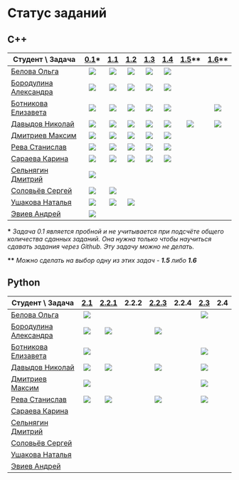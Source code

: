 # Статус заданий

## C++
| Студент \ Задача | [0.1](https://github.com/pycpp2019/0.1_Fibonacci)\* | [1.1](https://github.com/pycpp2019/1.1_LorentzVector) | [1.2](https://github.com/pycpp2019/1.2_LorentzVector) | [1.3](https://github.com/pycpp2019/1.3_ArrayStat) | [1.4](https://github.com/pycpp2019/1.4_BraceChecker) | [1.5](https://github.com/pycpp2019/1.5_ClassHierarchy)\*\* | [1.6](https://github.com/pycpp2019/1.6_SymbolicArithmetic)\*\* |
|---|:-:|:-:|:-:|:-:|:-:|:-:|:-:|
| [Белова Ольга](https://github.com/obelova) | [![](https://img.shields.io/github/pulls/detail/state/pycpp2019/0.1_Fibonacci/12?label=)](https://github.com/pycpp2019/0.1_Fibonacci/pull/12) | [![](https://img.shields.io/github/pulls/detail/state/pycpp2019/1.1_LorentzVector/4?label=)](https://github.com/pycpp2019/1.1_LorentzVector/pull/4) | [![](https://img.shields.io/github/pulls/detail/state/pycpp2019/1.2_LorentzVector/4?label=)](https://github.com/pycpp2019/1.2_LorentzVector/pull/4) | [![](https://img.shields.io/github/pulls/detail/state/pycpp2019/1.3_ArrayStat/8?label=)](https://github.com/pycpp2019/1.3_ArrayStat/pull/8) | [![](https://img.shields.io/github/pulls/detail/state/pycpp2019/1.4_BraceChecker/7?label=)](https://github.com/pycpp2019/1.4_BraceChecker/pull/7) |
| [Бородулина Александра](https://github.com/AlexBorodulina) | [![](https://img.shields.io/github/pulls/detail/state/pycpp2019/0.1_Fibonacci/4?label=)](https://github.com/pycpp2019/0.1_Fibonacci/pull/4) | [![](https://img.shields.io/github/pulls/detail/state/pycpp2019/1.1_LorentzVector/10?label=)](https://github.com/pycpp2019/1.1_LorentzVector/pull/10) | [![](https://img.shields.io/github/pulls/detail/state/pycpp2019/1.2_LorentzVector/9?label=)](https://github.com/pycpp2019/1.2_LorentzVector/pull/9) | [![](https://img.shields.io/github/pulls/detail/state/pycpp2019/1.3_ArrayStat/7?label=)](https://github.com/pycpp2019/1.3_ArrayStat/pull/7) | [![](https://img.shields.io/github/pulls/detail/state/pycpp2019/1.4_BraceChecker/6?label=)](https://github.com/pycpp2019/1.4_BraceChecker/pull/6) |
| [Ботникова Елизавета](https://github.com/botnikovaliza) | [![](https://img.shields.io/github/pulls/detail/state/pycpp2019/0.1_Fibonacci/3?label=)](https://github.com/pycpp2019/0.1_Fibonacci/pull/3) | [![](https://img.shields.io/github/pulls/detail/state/pycpp2019/1.1_LorentzVector/1?label=)](https://github.com/pycpp2019/1.1_LorentzVector/pull/1) | [![](https://img.shields.io/github/pulls/detail/state/pycpp2019/1.2_LorentzVector/2?label=)](https://github.com/pycpp2019/1.2_LorentzVector/pull/2) | [![](https://img.shields.io/github/pulls/detail/state/pycpp2019/1.3_ArrayStat/1?label=)](https://github.com/pycpp2019/1.3_ArrayStat/pull/1) | [![](https://img.shields.io/github/pulls/detail/state/pycpp2019/1.4_BraceChecker/2?label=)](https://github.com/pycpp2019/1.4_BraceChecker/pull/2) || [![](https://img.shields.io/github/pulls/detail/state/pycpp2019/1.6_SymbolicArithmetic/1?label=)](https://github.com/pycpp2019/1.6_SymbolicArithmetic/pull/1) |
| [Давыдов Николай](https://github.com/ndavnvl) | [![](https://img.shields.io/github/pulls/detail/state/pycpp2019/0.1_Fibonacci/1?label=)](https://github.com/pycpp2019/0.1_Fibonacci/pull/1) | [![](https://img.shields.io/github/pulls/detail/state/pycpp2019/1.1_LorentzVector/2?label=)](https://github.com/pycpp2019/1.1_LorentzVector/pull/2) | [![](https://img.shields.io/github/pulls/detail/state/pycpp2019/1.2_LorentzVector/1?label=)](https://github.com/pycpp2019/1.2_LorentzVector/pull/1) | [![](https://img.shields.io/github/pulls/detail/state/pycpp2019/1.3_ArrayStat/3?label=)](https://github.com/pycpp2019/1.3_ArrayStat/pull/3) | [![](https://img.shields.io/github/pulls/detail/state/pycpp2019/1.4_BraceChecker/1?label=)](https://github.com/pycpp2019/1.4_BraceChecker/pull/1) | [![](https://img.shields.io/github/pulls/detail/state/pycpp2019/1.5_ClassHierarchy/1?label=)](https://github.com/pycpp2019/1.5_ClassHierarchy/pull/1) | [![](https://img.shields.io/github/pulls/detail/state/pycpp2019/1.6_SymbolicArithmetic/1?label=)](https://github.com/pycpp2019/1.6_SymbolicArithmetic/pull/1) |
| [Дмитриев Максим](https://github.com/Dmitriev18309) | [![](https://img.shields.io/github/pulls/detail/state/pycpp2019/0.1_Fibonacci/10?label=)](https://github.com/pycpp2019/0.1_Fibonacci/pull/10) | [![](https://img.shields.io/github/pulls/detail/state/pycpp2019/1.1_LorentzVector/3?label=)](https://github.com/pycpp2019/1.1_LorentzVector/pull/3) | [![](https://img.shields.io/github/pulls/detail/state/pycpp2019/1.2_LorentzVector/3?label=)](https://github.com/pycpp2019/1.2_LorentzVector/pull/3) | [![](https://img.shields.io/github/pulls/detail/state/pycpp2019/1.3_ArrayStat/4?label=)](https://github.com/pycpp2019/1.3_ArrayStat/pull/4) | [![](https://img.shields.io/github/pulls/detail/state/pycpp2019/1.4_BraceChecker/4?label=)](https://github.com/pycpp2019/1.4_BraceChecker/pull/4) |
| [Рева Станислав](https://github.com/Futhepr) | [![](https://img.shields.io/github/pulls/detail/state/pycpp2019/0.1_Fibonacci/5?label=)](https://github.com/pycpp2019/0.1_Fibonacci/pull/5) | [![](https://img.shields.io/github/pulls/detail/state/pycpp2019/1.1_LorentzVector/9?label=)](https://github.com/pycpp2019/1.1_LorentzVector/pull/9) | [![](https://img.shields.io/github/pulls/detail/state/pycpp2019/1.2_LorentzVector/8?label=)](https://github.com/pycpp2019/1.2_LorentzVector/pull/8) | [![](https://img.shields.io/github/pulls/detail/state/pycpp2019/1.3_ArrayStat/6?label=)](https://github.com/pycpp2019/1.3_ArrayStat/pull/6) | [![](https://img.shields.io/github/pulls/detail/state/pycpp2019/1.4_BraceChecker/3?label=)](https://github.com/pycpp2019/1.4_BraceChecker/pull/3) |
| [Сараева Карина](https://github.com/KarinaSaraeva) | [![](https://img.shields.io/github/pulls/detail/state/pycpp2019/0.1_Fibonacci/6?label=)](https://github.com/pycpp2019/0.1_Fibonacci/pull/6) | [![](https://img.shields.io/github/pulls/detail/state/pycpp2019/1.1_LorentzVector/5?label=)](https://github.com/pycpp2019/1.1_LorentzVector/pull/5) | [![](https://img.shields.io/github/pulls/detail/state/pycpp2019/1.2_LorentzVector/5?label=)](https://github.com/pycpp2019/1.2_LorentzVector/pull/5) | [![](https://img.shields.io/github/pulls/detail/state/pycpp2019/1.3_ArrayStat/5?label=)](https://github.com/pycpp2019/1.3_ArrayStat/pull/5) | [![](https://img.shields.io/github/pulls/detail/state/pycpp2019/1.4_BraceChecker/5?label=)](https://github.com/pycpp2019/1.4_BraceChecker/pull/5) |
| [Сельнягин Дмитрий](https://github.com/SelnyaginDmitry) | [![](https://img.shields.io/github/pulls/detail/state/pycpp2019/0.1_Fibonacci/11?label=)](https://github.com/pycpp2019/0.1_Fibonacci/pull/11) |
| [Соловьёв Сергей](https://github.com/Solovev-Sergey) | [![](https://img.shields.io/github/pulls/detail/state/pycpp2019/0.1_Fibonacci/8?label=)](https://github.com/pycpp2019/0.1_Fibonacci/pull/8) | [![](https://img.shields.io/github/pulls/detail/state/pycpp2019/1.1_LorentzVector/6?label=)](https://github.com/pycpp2019/1.1_LorentzVector/pull/6) |
| [Ушакова Наталья](https://github.com/well120) | [![](https://img.shields.io/github/pulls/detail/state/pycpp2019/0.1_Fibonacci/9?label=)](https://github.com/pycpp2019/0.1_Fibonacci/pull/9) | [![](https://img.shields.io/github/pulls/detail/state/pycpp2019/1.1_LorentzVector/7?label=)](https://github.com/pycpp2019/1.1_LorentzVector/pull/7) | [![](https://img.shields.io/github/pulls/detail/state/pycpp2019/1.2_LorentzVector/6?label=)](https://github.com/pycpp2019/1.2_LorentzVector/pull/6) |
| [Эвиев Андрей](https://github.com/cerealsnonemilk) | [![](https://img.shields.io/github/pulls/detail/state/pycpp2019/0.1_Fibonacci/7?label=)](https://github.com/pycpp2019/0.1_Fibonacci/pull/7) |

__\*__ *Задача 0.1 является пробной и не учитывается при подсчёте общего количества сданных заданий. Она нужна только чтобы научиться сдавать задания через Github. Эту задачу можно не делать.*

__\*\*__ *Можно сделать на выбор одну из этих задач - __1.5__ либо __1.6__*


## Python
| Студент \ Задача | [2.1](https://github.com/pycpp2019/2.1_PrimeNumbers) | [2.2.1](https://github.com/pycpp2019/2.2.1_Numpy) | 2.2.2 | [2.2.3](https://github.com/pycpp2019/2.2.3_GameOfLife) | 2.2.4 | [2.3](https://github.com/pycpp2019/2.3_OneLiners) | 2.4 |
|---|:-:|:-:|:-:|:-:|:-:|:-:|:-:|
| [Белова Ольга](https://github.com/obelova) | [![](https://img.shields.io/github/pulls/detail/state/pycpp2019/2.1_PrimeNumbers/6?label=)](https://github.com/pycpp2019/2.1_PrimeNumbers/pull/6) | | | | | [![](https://img.shields.io/github/pulls/detail/state/pycpp2019/2.3_OneLiners/4?label=)](https://github.com/pycpp2019/2.3_OneLiners/pull/4) |
| [Бородулина Александра](https://github.com/AlexBorodulina) | [![](https://img.shields.io/github/pulls/detail/state/pycpp2019/2.1_PrimeNumbers/5?label=)](https://github.com/pycpp2019/2.1_PrimeNumbers/pull/5) | [![](https://img.shields.io/github/pulls/detail/state/pycpp2019/2.2.1_Numpy/3?label=)](https://github.com/pycpp2019/2.2.1_Numpy/pull/3) || [![](https://img.shields.io/github/pulls/detail/state/pycpp2019/2.2.3_GameOfLife/3?label=)](https://github.com/pycpp2019/2.2.3_GameOfLife/pull/3) |
| [Ботникова Елизавета](https://github.com/botnikovaliza) | [![](https://img.shields.io/github/pulls/detail/state/pycpp2019/2.1_PrimeNumbers/3?label=)](https://github.com/pycpp2019/2.1_PrimeNumbers/pull/3) | | | | | [![](https://img.shields.io/github/pulls/detail/state/pycpp2019/2.3_OneLiners/5?label=)](https://github.com/pycpp2019/2.3_OneLiners/pull/5) |
| [Давыдов Николай](https://github.com/ndavnvl) | [![](https://img.shields.io/github/pulls/detail/state/pycpp2019/2.1_PrimeNumbers/2?label=)](https://github.com/pycpp2019/2.1_PrimeNumbers/pull/2) | [![](https://img.shields.io/github/pulls/detail/state/pycpp2019/2.2.1_Numpy/2?label=)](https://github.com/pycpp2019/2.2.1_Numpy/pull/2) | | [![](https://img.shields.io/github/pulls/detail/state/pycpp2019/2.2.3_GameOfLife/2?label=)](https://github.com/pycpp2019/2.2.3_GameOfLife/pull/2) | | [![](https://img.shields.io/github/pulls/detail/state/pycpp2019/2.3_OneLiners/2?label=)](https://github.com/pycpp2019/2.3_OneLiners/pull/2) |
| [Дмитриев Максим](https://github.com/Dmitriev18309) | [![](https://img.shields.io/github/pulls/detail/state/pycpp2019/2.1_PrimeNumbers/4?label=)](https://github.com/pycpp2019/2.1_PrimeNumbers/pull/4) | | | | | [![](https://img.shields.io/github/pulls/detail/state/pycpp2019/2.3_OneLiners/3?label=)](https://github.com/pycpp2019/2.3_OneLiners/pull/3) |
| [Рева Станислав](https://github.com/Futhepr) | [![](https://img.shields.io/github/pulls/detail/state/pycpp2019/2.1_PrimeNumbers/1?label=)](https://github.com/pycpp2019/2.1_PrimeNumbers/pull/1) | [![](https://img.shields.io/github/pulls/detail/state/pycpp2019/2.2.1_Numpy/1?label=)](https://github.com/pycpp2019/2.2.1_Numpy/pull/1) | | [![](https://img.shields.io/github/pulls/detail/state/pycpp2019/2.2.3_GameOfLife/1?label=)](https://github.com/pycpp2019/2.2.3_GameOfLife/pull/1) | | [![](https://img.shields.io/github/pulls/detail/state/pycpp2019/2.3_OneLiners/1?label=)](https://github.com/pycpp2019/2.3_OneLiners/pull/1) |
| [Сараева Карина](https://github.com/KarinaSaraeva) |
| [Сельнягин Дмитрий](https://github.com/SelnyaginDmitry) |
| [Соловьёв Сергей](https://github.com/Solovev-Sergey) |
| [Ушакова Наталья](https://github.com/well120) |
| [Эвиев Андрей](https://github.com/cerealsnonemilk) |
